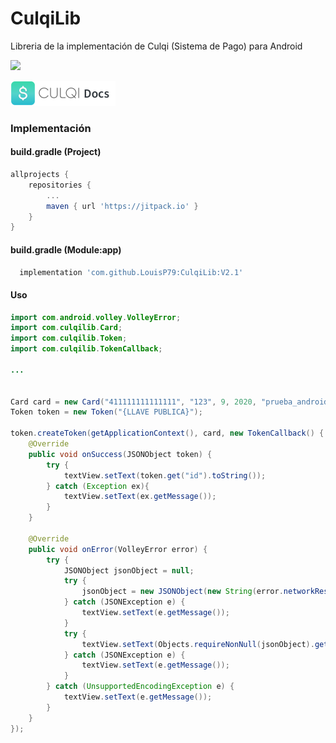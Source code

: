 # CulqiLib
Libreria de la implementación de Culqi (Sistema de Pago) para Android

[![](https://jitpack.io/v/LouisP79/CulqiLib.svg)](https://jitpack.io/#LouisP79/CulqiLib)

![](culqi_logo.png)

### Implementación

#### build.gradle (Project)
```gradle
allprojects {
    repositories {
        ...
        maven { url 'https://jitpack.io' }
    }
}
```
#### build.gradle (Module:app)
```gradle
  implementation 'com.github.LouisP79:CulqiLib:V2.1'
```

#### Uso
```java
import com.android.volley.VolleyError;
import com.culqilib.Card;
import com.culqilib.Token;
import com.culqilib.TokenCallback;

...


Card card = new Card("411111111111111", "123", 9, 2020, "prueba_android@culqi.com");
Token token = new Token("{LLAVE PUBLICA}");

token.createToken(getApplicationContext(), card, new TokenCallback() {
    @Override
    public void onSuccess(JSONObject token) {
        try {
            textView.setText(token.get("id").toString());
        } catch (Exception ex){
            textView.setText(ex.getMessage());
        }
    }

    @Override
    public void onError(VolleyError error) {
        try {
            JSONObject jsonObject = null;
            try {
                jsonObject = new JSONObject(new String(error.networkResponse.data,"UTF-8"));
            } catch (JSONException e) {
                textView.setText(e.getMessage());
            }
            try {
                textView.setText(Objects.requireNonNull(jsonObject).get("user_message").toString());
            } catch (JSONException e) {
                textView.setText(e.getMessage());
            }
        } catch (UnsupportedEncodingException e) {
            textView.setText(e.getMessage());
        }
    }
});
```
